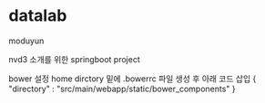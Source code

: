 # datalab
moduyun

nvd3 소개를 위한 springboot project

bower 설정
  home dirctory 밑에 .bowerrc 파일 생성 후 아래 코드 삽입
  {
    "directory" : "src/main/webapp/static/bower_components"
  }
  
